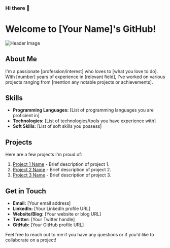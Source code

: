 ### Hi there 👋

# Welcome to [Your Name]'s GitHub!

![Header Image](https://github.com/Abduquddus1998/Abduquddus1998/issues/1#issue-2172554169)

## About Me

I'm a passionate [profession/interest] who loves to [what you love to do]. With [number] years of experience in [relevant field], I've worked on various projects ranging from [mention any notable projects or achievements].

## Skills

- **Programming Languages:** [List of programming languages you are proficient in]
- **Technologies:** [List of technologies/tools you have experience with]
- **Soft Skills:** [List of soft skills you possess]

## Projects

Here are a few projects I'm proud of:

1. [Project 1 Name](link_to_project_1) - Brief description of project 1.
2. [Project 2 Name](link_to_project_2) - Brief description of project 2.
3. [Project 3 Name](link_to_project_3) - Brief description of project 3.

## Get in Touch

- **Email:** [Your email address]
- **LinkedIn:** [Your LinkedIn profile URL]
- **Website/Blog:** [Your website or blog URL]
- **Twitter:** [Your Twitter handle]
- **GitHub:** [Your GitHub profile URL]

Feel free to reach out to me if you have any questions or if you'd like to collaborate on a project!

